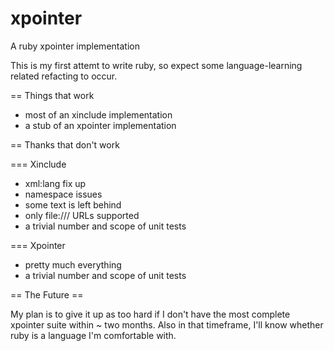 xpointer
========

A ruby xpointer implementation

This is my first attemt to write ruby, so expect some language-learning related 
refacting to occur.

== Things that work

* most of an xinclude implementation
* a stub of an xpointer implementation

== Thanks that don't work

=== Xinclude
* xml:lang fix up
* namespace issues
* some text is left behind
* only file:/// URLs supported
* a trivial number and scope of unit tests

=== Xpointer
* pretty much everything
* a trivial number and scope of unit tests

== The Future ==

My plan is to give it up as too hard if I don't have the most complete xpointer 
suite within ~ two months. Also in that timeframe, I'll know whether ruby is a 
language I'm comfortable with.